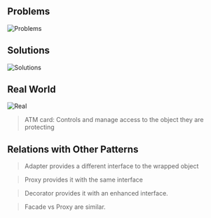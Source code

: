 ## Problems

![Problems](https://refactoring.guru/images/patterns/diagrams/proxy/problem.png)

## Solutions

![Solutions](https://refactoring.guru/images/patterns/diagrams/proxy/solution.png)

## Real World

![Real](https://refactoring.guru/images/patterns/diagrams/proxy/live-example.png)

> ATM card: Controls and manage access to the object they are protecting


## Relations with Other Patterns

> Adapter provides a different interface to the wrapped object

> Proxy provides it with the same interface

> Decorator provides it with an enhanced interface.

> Facade vs Proxy are similar.